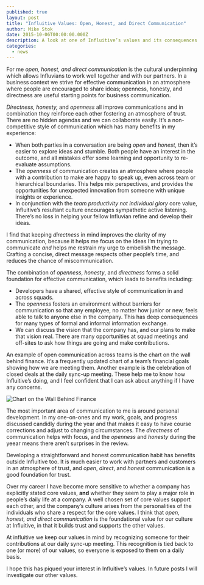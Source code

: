 ```yaml
---
published: true
layout: post
title: "Influitive Values: Open, Honest, and Direct Communication"
author: Mike Stok
date: 2015-10-06T00:00:00.000Z
description: A look at one of Influitive’s values and its consequences.
categories: 
  - news
---
```



For me *open, honest, and direct communication* is the cultural
underpinning which allows Influvians to work well together and
with our partners.  In a business context we strive for effective
communication in an atmosphere where people are encouraged to
share ideas; openness, honesty, and directness are useful starting
points for business communication.

*Directness, honesty,* and *openness* all improve communications
and in combination they reinforce each other fostering an atmosphere
of trust.  There are no hidden agendas and we can collaborate easily.
It’s a non-competitive style of communication which has many benefits
in my experience:

* When both parties in a conversation are being *open* and *honest*,
  then it’s easier to explore ideas and stumble.  Both people have
  an interest in the outcome, and all mistakes offer some learning
  and opportunity to re-evaluate assumptions.
* The *openness* of communication creates an atmosphere where people
  with a contribution to make are happy to speak up, even across team or
  hierarchical  boundaries.  This helps mix perspectives, and provides
  the opportunities for unexpected innovation from someone with
  unique insights or experience.
* In conjunction with the *team productivity not individual glory*
  core value, Influitive’s resultant culture encourages sympathetic
  active listening.  There’s no loss in helping your fellow Influvian
  refine and develop their ideas.

I find that keeping *directness* in mind improves the clarity of
my communication, because it helps me focus on the ideas I’m trying
to communicate *and* helps me restrain my urge to embellish the
message.  Crafting a concise, direct message respects other people’s
time, and reduces the chance of miscommunication.

The combination of *openness*, *honesty*, and *directness* forms a solid
foundation for effective communication, which leads to benefits
including:

* Developers have a shared, effective style of communication in and
  across squads.
* The *openness* fosters an environment without barriers for
  communication so that any employee, no matter how junior or new,
  feels able to talk to anyone else in the company.  This has deep
  consequences for many types of formal and informal information
  exchange.
* We can discuss the vision that the company has, and our plans to
  make that vision real.  There are many opportunities at squad
  meetings and off-sites to ask how things are going and make
  contributions.

An example of open communication across teams is the chart on the
wall behind finance.  It’s a frequently updated chart of a team’s
financial goals showing how we are meeting them.  Another example
is the celebration of closed deals at the daily sync-up meeting.
These help me to know how Influitive’s doing, and I feel confident
that I can ask about anything if I have any concerns.

![Chart on the Wall Behind Finance]({{site.baseurl}}/images/posts/finance-chart.jpg)

The most important area of communication to me is around personal
development.  In my one-on-ones and my work, goals, and progress
discussed candidly during the year and that makes it easy to have
course corrections and adjust to changing circumstances.  The
*directness* of communication helps with focus, and the *openness*
and *honesty* during the yeear means there aren’t surprises in the
review.

Developing a straightforward and honest communication habit has
benefits outside Influitive too.  It is much easier to work with
partners and customers in an atmosphere of trust, and *open*,
*direct*, and *honest* communication is a good foundation for
trust.

Over my career I have become more sensitive to whether a company
has explicitly stated core values, **and** whether they seem to play
a major role in people’s daily life at a company.  A well chosen 
set of core values support each other, and the company’s
culture arises from the personalities of the individuals who share
a respect for the core values.  I think that *open, honest, and
direct communication* is the foundational value for our culture at
Influitive, in that it builds trust and supports the other values.

At influitive we keep our values in mind by recognizing someone
for their contributions at our daily sync-up meeting.  This
recognition is tied back to one (or more) of our values, so everyone
is exposed to them on a daily basis.

I hope this has piqued your interest in Influitive’s values. In future
posts I will investigate our other values.
